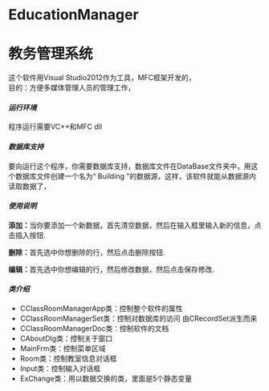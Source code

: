 ﻿# EducationManager

教务管理系统
=========================
这个软件用Visual Studio2012作为工具，MFC框架开发的，  
目的：方便多媒体管理人员的管理工作，


<h4><em>运行环境</em></h4>
<p>程序运行需要VC++和MFC dll</p>


<h4><em>数据库支持</em></h4>
<p>要向运行这个程序，你需要数据库支持，数据库文件在DataBase文件夹中，用这个数据库文件创建一个名为“ Building ”的数据源，这样，该软件就能从数据源内读取数据了，</p>


<h4><em>使用说明</em></h4>
<p><b>添加：</b>当你要添加一个新数据，首先清空数据，然后在输入框里输入新的信息，点击插入按钮.</p>
<p><b>删除：</b>首先选中你想删除的行，然后点击删除按钮.</p>
<p><b>编辑：</b>首先选中你想编辑的行，然后修改数据，然后点击保存修改.</p>

<h4><em>类介绍</em></h4>
<ul>
  <li>CClassRoomManagerApp类：控制整个软件的属性</li>
  <li>CClassRoomManagerSet类：控制对数据库的访问    由CRecordSet派生而来</li>
  <li>CClassRoomManagerDoc类：控制软件的文档</li>
  <li>CAboutDlg类：控制关于窗口</li>
  <li>MainFrm类：控制菜单区域</li>
  <li>Room类：控制教室信息对话框</li>
  <li>Input类：控制输入对话框</li>
  <li>ExChange类：用以数据交换的类，里面是5个静态变量</li>
</ul>


